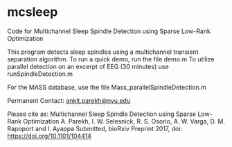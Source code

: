 # mcsleep
Code for Multichannel Sleep Spindle Detection using Sparse Low-Rank Optimization

This program detects sleep spindles using a multichannel transient separation algorithm.
To run a quick demo, run the file demo.m 
To utilize parallel detection on an excerpt of EEG (30 minutes) use runSpindleDetection.m

For the MASS database, use the file Mass_parallelSpindleDetection.m


Permanent Contact: ankit.parekh@nyu.edu

Please cite as: 
Multichannel Sleep Spindle Detection using Sparse Low-Rank Optimization
A. Parekh, I. W. Selesnick, R. S. Osorio, A. W. Varga, D. M. Rapoport and I. Ayappa
Submitted, bioRxiv Preprint 2017, doi: https://doi.org/10.1101/104414
